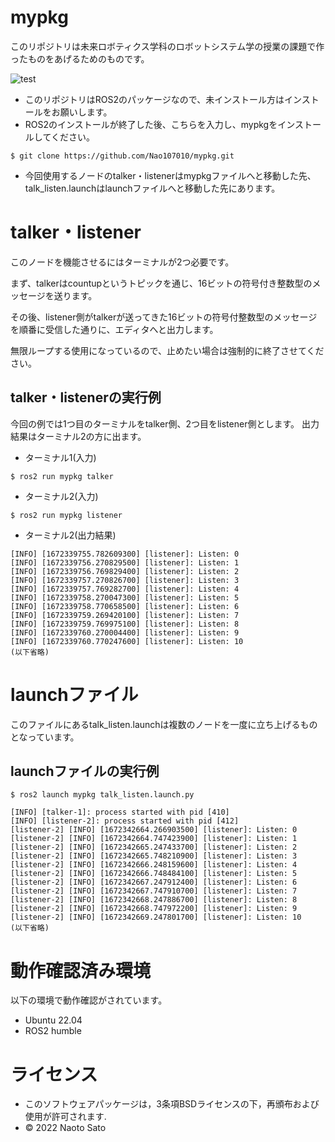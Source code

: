 # mypkg
このリポジトリは未来ロボティクス学科のロボットシステム学の授業の課題で作ったものをあげるためのものです。

![test](https://github.com/Nao107010/mypkg/actions/workflows/test.yml/badge.svg)

* このリポジトリはROS2のパッケージなので、未インストール方はインストールをお願いします。
* ROS2のインストールが終了した後、こちらを入力し、mypkgをインストールしてください。
```
$ git clone https://github.com/Nao107010/mypkg.git
```

* 今回使用するノードのtalker・listenerはmypkgファイルへと移動した先、talk_listen.launchはlaunchファイルへと移動した先にあります。

# talker・listener
このノードを機能させるにはターミナルが2つ必要です。

まず、talkerはcountupというトピックを通じ、16ビットの符号付き整数型のメッセージを送ります。

その後、listener側がtalkerが送ってきた16ビットの符号付整数型のメッセージを順番に受信した通りに、エディタへと出力します。

無限ループする使用になっているので、止めたい場合は強制的に終了させてください。

## talker・listenerの実行例
今回の例では1つ目のターミナルをtalker側、2つ目をlistener側とします。
出力結果はターミナル2の方に出ます。

* ターミナル1(入力)
```
$ ros2 run mypkg talker
```
* ターミナル2(入力)
```
$ ros2 run mypkg listener
```
* ターミナル2(出力結果)
```
[INFO] [1672339755.782609300] [listener]: Listen: 0
[INFO] [1672339756.270829500] [listener]: Listen: 1
[INFO] [1672339756.769829400] [listener]: Listen: 2
[INFO] [1672339757.270826700] [listener]: Listen: 3
[INFO] [1672339757.769282700] [listener]: Listen: 4
[INFO] [1672339758.270047300] [listener]: Listen: 5
[INFO] [1672339758.770658500] [listener]: Listen: 6
[INFO] [1672339759.269420100] [listener]: Listen: 7
[INFO] [1672339759.769975100] [listener]: Listen: 8
[INFO] [1672339760.270004400] [listener]: Listen: 9
[INFO] [1672339760.770247600] [listener]: Listen: 10
(以下省略)
```
# launchファイル
このファイルにあるtalk_listen.launchは複数のノードを一度に立ち上げるものとなっています。

## launchファイルの実行例

```
$ ros2 launch mypkg talk_listen.launch.py

[INFO] [talker-1]: process started with pid [410]
[INFO] [listener-2]: process started with pid [412]
[listener-2] [INFO] [1672342664.266903500] [listener]: Listen: 0
[listener-2] [INFO] [1672342664.747423900] [listener]: Listen: 1
[listener-2] [INFO] [1672342665.247433700] [listener]: Listen: 2
[listener-2] [INFO] [1672342665.748210900] [listener]: Listen: 3
[listener-2] [INFO] [1672342666.248159600] [listener]: Listen: 4
[listener-2] [INFO] [1672342666.748484100] [listener]: Listen: 5
[listener-2] [INFO] [1672342667.247912400] [listener]: Listen: 6
[listener-2] [INFO] [1672342667.747910700] [listener]: Listen: 7
[listener-2] [INFO] [1672342668.247886700] [listener]: Listen: 8
[listener-2] [INFO] [1672342668.747972200] [listener]: Listen: 9
[listener-2] [INFO] [1672342669.247801700] [listener]: Listen: 10
(以下省略)
```

# 動作確認済み環境
以下の環境で動作確認がされています。
* Ubuntu 22.04
* ROS2 humble

# ライセンス
* このソフトウェアパッケージは，3条項BSDライセンスの下，再頒布および使用が許可されます.
* © 2022 Naoto Sato

